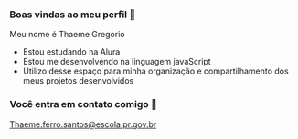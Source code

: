 ### Boas vindas ao meu perfil 💜

Meu nome é Thaeme Gregorio

- Estou estudando na Alura
- Estou me desenvolvendo na linguagem javaScript
- Utilizo desse espaço para minha organização e compartilhamento dos meus projetos desenvolvidos

### Você entra em contato comigo 📧

Thaeme.ferro.santos@escola.pr.gov.br
